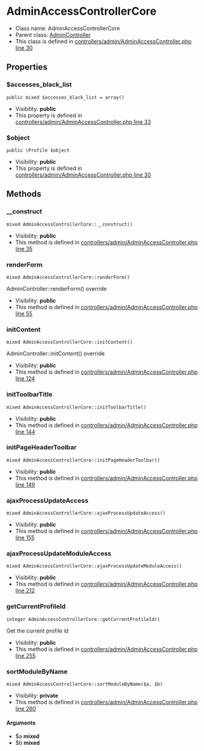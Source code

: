 AdminAccessControllerCore
===============






* Class name: AdminAccessControllerCore
* Parent class: [AdminController](AdminControllerCore)
* This class is defined in [controllers/admin/AdminAccessController.php line 30](https://github.com/PrestaShop/PrestaShop/blob/1.6.1.1/controllers/admin/AdminAccessController.php#L30)





Properties
----------


### $accesses_black_list

    public mixed $accesses_black_list = array()





* Visibility: **public**
* This property is defined in [controllers/admin/AdminAccessController.php line 33](https://github.com/PrestaShop/PrestaShop/blob/1.6.1.1/controllers/admin/AdminAccessController.php#33)


### $object

    public \Profile $object





* Visibility: **public**
* This property is defined in [controllers/admin/AdminAccessController.php line 30](https://github.com/PrestaShop/PrestaShop/blob/1.6.1.1/controllers/admin/AdminAccessController.php#30)


Methods
-------


### __construct

    mixed AdminAccessControllerCore::__construct()





* Visibility: **public**
* This method is defined in [controllers/admin/AdminAccessController.php line 35](https://github.com/PrestaShop/PrestaShop/blob/1.6.1.1/controllers/admin/AdminAccessController.php#35)




### renderForm

    mixed AdminAccessControllerCore::renderForm()

AdminController::renderForm() override



* Visibility: **public**
* This method is defined in [controllers/admin/AdminAccessController.php line 55](https://github.com/PrestaShop/PrestaShop/blob/1.6.1.1/controllers/admin/AdminAccessController.php#55)




### initContent

    mixed AdminAccessControllerCore::initContent()

AdminController::initContent() override



* Visibility: **public**
* This method is defined in [controllers/admin/AdminAccessController.php line 124](https://github.com/PrestaShop/PrestaShop/blob/1.6.1.1/controllers/admin/AdminAccessController.php#124)




### initToolbarTitle

    mixed AdminAccessControllerCore::initToolbarTitle()





* Visibility: **public**
* This method is defined in [controllers/admin/AdminAccessController.php line 144](https://github.com/PrestaShop/PrestaShop/blob/1.6.1.1/controllers/admin/AdminAccessController.php#144)




### initPageHeaderToolbar

    mixed AdminAccessControllerCore::initPageHeaderToolbar()





* Visibility: **public**
* This method is defined in [controllers/admin/AdminAccessController.php line 149](https://github.com/PrestaShop/PrestaShop/blob/1.6.1.1/controllers/admin/AdminAccessController.php#149)




### ajaxProcessUpdateAccess

    mixed AdminAccessControllerCore::ajaxProcessUpdateAccess()





* Visibility: **public**
* This method is defined in [controllers/admin/AdminAccessController.php line 155](https://github.com/PrestaShop/PrestaShop/blob/1.6.1.1/controllers/admin/AdminAccessController.php#155)




### ajaxProcessUpdateModuleAccess

    mixed AdminAccessControllerCore::ajaxProcessUpdateModuleAccess()





* Visibility: **public**
* This method is defined in [controllers/admin/AdminAccessController.php line 212](https://github.com/PrestaShop/PrestaShop/blob/1.6.1.1/controllers/admin/AdminAccessController.php#212)




### getCurrentProfileId

    integer AdminAccessControllerCore::getCurrentProfileId()

Get the current profile id



* Visibility: **public**
* This method is defined in [controllers/admin/AdminAccessController.php line 255](https://github.com/PrestaShop/PrestaShop/blob/1.6.1.1/controllers/admin/AdminAccessController.php#255)




### sortModuleByName

    mixed AdminAccessControllerCore::sortModuleByName($a, $b)





* Visibility: **private**
* This method is defined in [controllers/admin/AdminAccessController.php line 260](https://github.com/PrestaShop/PrestaShop/blob/1.6.1.1/controllers/admin/AdminAccessController.php#260)


#### Arguments
* $a **mixed**
* $b **mixed**


